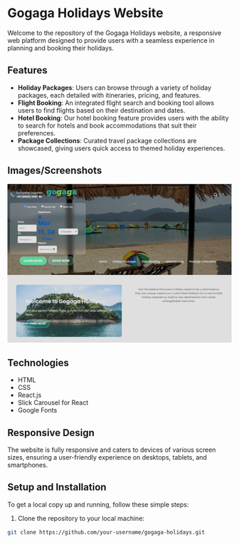 # Gogaga Holidays Website

Welcome to the repository of the Gogaga Holidays website, a responsive web platform designed to provide users with a seamless experience in planning and booking their holidays.

## Features

- **Holiday Packages**: Users can browse through a variety of holiday packages, each detailed with itineraries, pricing, and features.
- **Flight Booking**: An integrated flight search and booking tool allows users to find flights based on their destination and dates.
- **Hotel Booking**: Our hotel booking feature provides users with the ability to search for hotels and book accommodations that suit their preferences.
- **Package Collections**: Curated travel package collections are showcased, giving users quick access to themed holiday experiences.


## Images/Screenshots
![alt text](image.png)
## Technologies

- HTML
- CSS
- React.js
- Slick Carousel for React
- Google Fonts

## Responsive Design

The website is fully responsive and caters to devices of various screen sizes, ensuring a user-friendly experience on desktops, tablets, and smartphones.

## Setup and Installation

To get a local copy up and running, follow these simple steps:

1. Clone the repository to your local machine:

```bash
git clone https://github.com/your-username/gogaga-holidays.git
